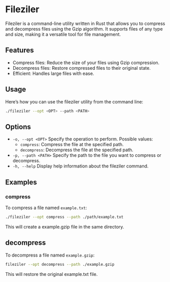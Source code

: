 # Fileziler

Fileziler is a command-line utility written in Rust that allows you to compress and decompress files using the Gzip algorithm. It supports files of any type and size, making it a versatile tool for file management.

## Features
+ Compress files: Reduce the size of your files using Gzip compression.
+ Decompress files: Restore compressed files to their original state.
+ Efficient: Handles large files with ease.
   
## Usage
Here’s how you can use the fileziler utility from the command line:
```sh
./fileziler --opt <OPT> --path <PATH>
```

## Options

+ `-o, --opt <OPT>`
  Specify the operation to perform. Possible values:
  + `compress`: Compress the file at the specified path.
  + `decompress`: Decompress the file at the specified path. 
+ `-p, --path <PATH>`
    Specify the path to the file you want to compress or decompress.
+ `-h, --help`
    Display help information about the fileziler command.

## Examples

### compress 
To compress a file named `example.txt`:
```sh
./fileziler --opt compress --path ./path/example.txt
```
This will create a example.gzip file in the same directory.

## decompress 
To decompress a file named `example.gzip`:
```sh
fileziler --opt decompress --path ./example.gzip
```
This will restore the original example.txt file.